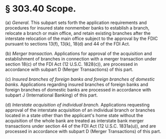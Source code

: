 # § 303.40   Scope.

(a) *General.* This subpart sets forth the application requirements and procedures for insured state nonmember banks to establish a branch, relocate a branch or main office, and retain existing branches after the interstate relocation of the main office subject to the approval by the FDIC pursuant to sections 13(f), 13(k), 18(d) and 44 of the FDI Act. 


(b) *Merger transaction.* Applications for approval of the acquisition and establishment of branches in connection with a merger transaction under section 18(c) of the FDI Act (12 U.S.C. 1828(c)), are processed in accordance with subpart D (Merger Transactions) of this part. 


(c) *Insured branches of foreign banks and foreign branches of domestic banks.* Applications regarding insured branches of foreign banks and foreign branches of domestic banks are processed in accordance with subpart J (International Banking) of this part. 


(d) *Interstate acquisition of individual branch.* Applications requesting approval of the interstate acquisition of an individual branch or branches located in a state other than the applicant's home state without the acquisition of the whole bank are treated as interstate bank merger transactions under section 44 of the FDI Act (12 U.S.C. 1831a(u)), and are processed in accordance with subpart D (Merger Transactions) of this part. 




